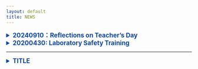 ```yaml
---
layout: default
title: NEWS
---
```



<details>
<summary  style="color:#0D47A1; font-size:1.2em; font-weight:bold;" > 20240910：Reflections on Teacher’s Day</summary>

In the past, I only knew the joy of giving gifts to my teachers on Teacher’s Day.
Now I truly understand the happiness of receiving flowers from my own students!
And there was even a box of pomegranates, symbolizing fruitful achievements. :-)

Let’s guess whose thoughtful idea it was!

<img src="https://github.com/user-attachments/assets/dca23cfc-4e78-4be1-a927-3bd73a310045" style="max-width:100%;" alt="教师节图片" />

<div style="color:#0D47A1; font-size:1.2em; font-weight:bold;">教师节有感</div>

昔年恩师受花香，
今朝桃李立身旁。
花捧双手心意暖，
石榴一箱硕果长。
谁将巧思藏其中？
笑语盈盈满研斋。

</details>

<details>
<summary  style="color:#0D47A1; font-size:1.2em; font-weight:bold;" >20200430: Laboratory Safety Training</summary>

Dr. Zhen, Ningduo and Chunni are learning about laboratory safety together.

<img src="https://github.com/user-attachments/assets/63aebb4a-06e8-4158-a860-f53567e401d1" style="max-width:100%;" alt="laboratory safety" />

</details>


---
<details>
<summary  style="color:#0D47A1; font-size:1.2em; font-weight:bold;" >TITLE</summary>
<img src="" style="max-width:100%;" alt="教师节图片" />

</details>
